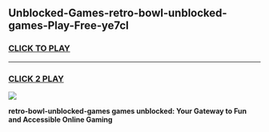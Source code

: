 
## Unblocked-Games-retro-bowl-unblocked-games-Play-Free-ye7cl
<h3>
<a href="https://premium76.site?title=retro-bowl-unblocked-games&ref=10A">CLICK TO PLAY</a></h3>
<hr>

<h3>
<a href="https://premium76.site?title=retro-bowl-unblocked-games&ref=10A">CLICK 2 PLAY</a>
  
</h3>

<a href="https://premium76.site?title=retro-bowl-unblocked-games&ref=10A"><img src="https://clearcache.store/games.png"></a>


**retro-bowl-unblocked-games games unblocked: Your Gateway to Fun and Accessible Online Gaming**
